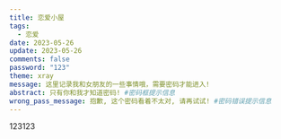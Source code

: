 ```yaml
---
title: 恋爱小屋
tags:
  - 恋爱
date: 2023-05-26
update: 2023-05-26
comments: false
password: "123"
theme: xray
message: 这里记录我和女朋友的一些事情哦，需要密码才能进入!
abstract: 只有你和我才知道密码! #密码框提示信息
wrong_pass_message: 抱歉, 这个密码看着不太对, 请再试试! #密码错误提示信息
---
```


123123

<div class="gallery-group-main">
<!-- {% galleryGroup '紫罗兰永恒花园' '花无凋零之日，意无传递之时，爱情亘古不变，紫罗兰与世长存。' '/box/gallery/Violet_Evergarden' /assets/gallery_bg/5.jpg %} -->
</div>
